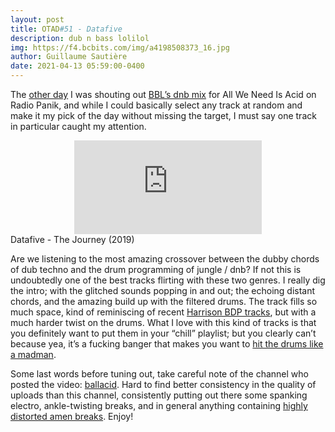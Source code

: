 ```yaml
---
layout: post
title: OTAD#51 - Datafive
description: dub n bass lolilol
img: https://f4.bcbits.com/img/a4198508373_16.jpg
author: Guillaume Sautière
date: 2021-04-13 05:59:00-0400
---
```


The [other day](/music/46_otad/) I was shouting out [BBL’s dnb mix](https://www.radiopanik.org/emissions/all-we-need-is-acid/all-we-need-is-acid-saison-2/) for All We Need Is Acid on Radio Panik, and while I could basically select any track at random and make it my pick of the day without missing the target, I must say one track in particular caught my attention.

<div class="row">
    <div class="col-sm mt-3 mt-md-0 video" align="center">
        <iframe src="https://www.youtube.com/embed/rXik-9VvRkA" frameborder="0" allow="accelerometer; autoplay; encrypted-media; gyroscope; picture-in-picture" allowfullscreen></iframe>
    </div>
</div>

<div class="caption">
    Datafive - The Journey (2019)
</div>

Are we listening to the most amazing crossover between the dubby chords of dub techno and the drum programming of jungle / dnb? If not this is undoubtedly one of the best tracks flirting with these two genres. I really dig the intro; with the glitched sounds popping in and out; the echoing distant chords, and the amazing build up with the filtered drums. The track fills so much space, kind of reminiscing of recent [Harrison BDP tracks](https://youtu.be/q2xcKx3A-F8), but with a much harder twist on the drums. What I love with this kind of tracks is that you definitely want to put them in your “chill” playlist; but you clearly can’t because yea, it’s a fucking banger that makes you want to [hit the drums like a madman](https://youtu.be/KwWxL5JcCu4).

Some last words before tuning out, take careful note of the channel who posted the video: [ballacid](https://www.youtube.com/channel/UCcHqeJgEjy3EJTyiXANSp6g). Hard to find better consistency in the quality of uploads than this channel, consistently putting out there some spanking electro, ankle-twisting breaks, and in general anything containing [highly distorted amen breaks](/music/25_otad/). Enjoy!
